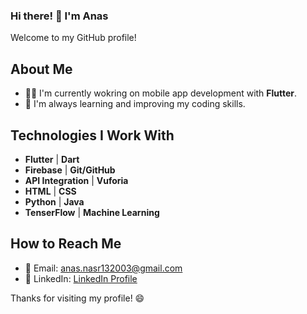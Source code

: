 ### Hi there! 👋 I'm Anas

Welcome to my GitHub profile!

## About Me

- 🧑‍💻 I'm currently wokring on mobile app development with **Flutter**.
- 🚀 I'm always learning and improving my coding skills.

## Technologies I Work With

- **Flutter** | **Dart**
- **Firebase** | **Git/GitHub**
- **API Integration** | **Vuforia**
- **HTML** | **CSS** 
- **Python** | **Java**
- **TenserFlow** | **Machine Learning**


## How to Reach Me

- 📧 Email: anas.nasr132003@gmail.com
- 🔗 LinkedIn: [LinkedIn Profile](https://linkedin.com/in/anas-nasr-8a9925255)

Thanks for visiting my profile! 😄
